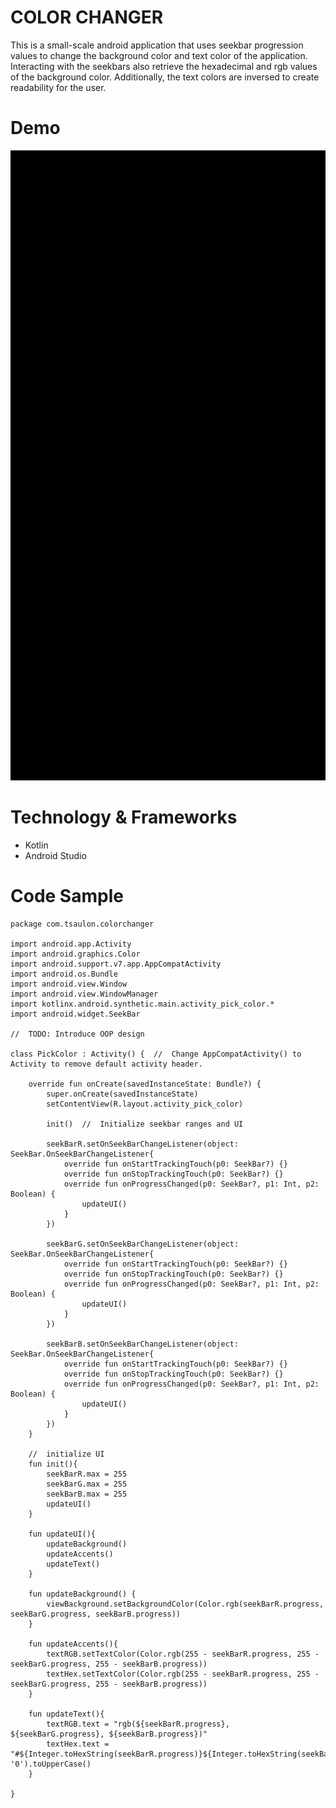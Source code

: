 COLOR CHANGER
=============

This is a small-scale android application that uses seekbar progression values to change the background color and text color of the application. Interacting with the seekbars also retrieve the hexadecimal and rgb values of the background color. Additionally, the text colors are inversed to create readability for the user.

Demo
====

![Color Changer Demo](github/colorchanger.gif)

Technology & Frameworks
=======================
* Kotlin
* Android Studio

Code Sample
===========

```
package com.tsaulon.colorchanger

import android.app.Activity
import android.graphics.Color
import android.support.v7.app.AppCompatActivity
import android.os.Bundle
import android.view.Window
import android.view.WindowManager
import kotlinx.android.synthetic.main.activity_pick_color.*
import android.widget.SeekBar

//  TODO: Introduce OOP design

class PickColor : Activity() {  //  Change AppCompatActivity() to Activity to remove default activity header.

    override fun onCreate(savedInstanceState: Bundle?) {
        super.onCreate(savedInstanceState)
        setContentView(R.layout.activity_pick_color)

        init()  //  Initialize seekbar ranges and UI

        seekBarR.setOnSeekBarChangeListener(object: SeekBar.OnSeekBarChangeListener{
            override fun onStartTrackingTouch(p0: SeekBar?) {}
            override fun onStopTrackingTouch(p0: SeekBar?) {}
            override fun onProgressChanged(p0: SeekBar?, p1: Int, p2: Boolean) {
                updateUI()
            }
        })

        seekBarG.setOnSeekBarChangeListener(object: SeekBar.OnSeekBarChangeListener{
            override fun onStartTrackingTouch(p0: SeekBar?) {}
            override fun onStopTrackingTouch(p0: SeekBar?) {}
            override fun onProgressChanged(p0: SeekBar?, p1: Int, p2: Boolean) {
                updateUI()
            }
        })

        seekBarB.setOnSeekBarChangeListener(object: SeekBar.OnSeekBarChangeListener{
            override fun onStartTrackingTouch(p0: SeekBar?) {}
            override fun onStopTrackingTouch(p0: SeekBar?) {}
            override fun onProgressChanged(p0: SeekBar?, p1: Int, p2: Boolean) {
                updateUI()
            }
        })
    }

    //  initialize UI
    fun init(){
        seekBarR.max = 255
        seekBarG.max = 255
        seekBarB.max = 255
        updateUI()
    }

    fun updateUI(){
        updateBackground()
        updateAccents()
        updateText()
    }

    fun updateBackground() {
        viewBackground.setBackgroundColor(Color.rgb(seekBarR.progress, seekBarG.progress, seekBarB.progress))
    }

    fun updateAccents(){
        textRGB.setTextColor(Color.rgb(255 - seekBarR.progress, 255 - seekBarG.progress, 255 - seekBarB.progress))
        textHex.setTextColor(Color.rgb(255 - seekBarR.progress, 255 - seekBarG.progress, 255 - seekBarB.progress))
    }

    fun updateText(){
        textRGB.text = "rgb(${seekBarR.progress}, ${seekBarG.progress}, ${seekBarB.progress})"
        textHex.text = "#${Integer.toHexString(seekBarR.progress)}${Integer.toHexString(seekBarG.progress)}${Integer.toHexString(seekBarB.progress)}".padEnd(7, '0').toUpperCase()
    }

}
```